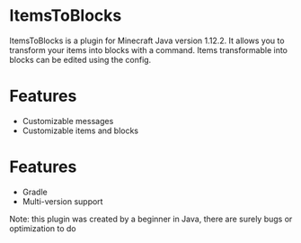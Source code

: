 # ItemsToBlocks
ItemsToBlocks is a plugin for Minecraft Java version 1.12.2. It allows you to transform your items into blocks with a command. Items transformable into blocks can be edited using the config. 

# Features

- Customizable messages
- Customizable items and blocks 

# Features

- Gradle
- Multi-version support 

Note: this plugin was created by a beginner in Java, there are surely bugs or optimization to do
